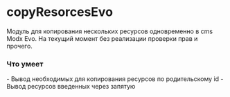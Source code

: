 copyResorcesEvo
===============

Модуль для копирования нескольких ресурсов одновременно в cms Modx Evo.
На текущий момент без реализации проверки прав и прочего.

<h3>Что умеет</h3>
- Вывод необходимых для копирования ресурсов по родительскому id 
- Вывод ресурсов введенных через запятую
